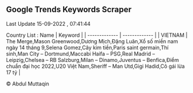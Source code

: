 

## Google Trends Keywords Scraper 
 
Last Update 15-09-2022 , 07:41:44

Country List :
 Name  | Keyword |
| ------------- | ------------- |
| VIETNAM | The Merge,Mason Greenwood,Dương Mịch,Đặng Luân,Xổ số miền nam ngày 14 tháng 9,Selena Gomez,Cây kim tiền,Paris saint germain,Thí sinh,Man City – Dortmund,Maccabi Haifa – PSG,Real Madrid – Leipzig,Chelsea – RB Salzburg,Milan – Dinamo,Juventus – Benfica,Điểm chuẩn đại học 2022,U20 Việt Nam,Sheriff – Man Utd,Gigi Hadid,Cô gái lừa 17 tỷ |



© Abdul Muttaqin 
